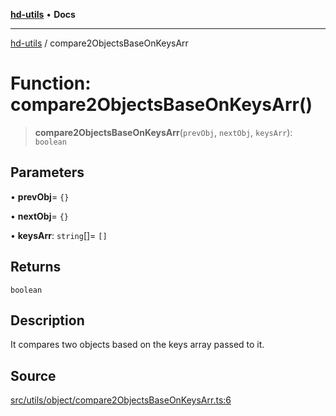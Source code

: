 [**hd-utils**](../README.md) • **Docs**

***

[hd-utils](../globals.md) / compare2ObjectsBaseOnKeysArr

# Function: compare2ObjectsBaseOnKeysArr()

> **compare2ObjectsBaseOnKeysArr**(`prevObj`, `nextObj`, `keysArr`): `boolean`

## Parameters

• **prevObj**= `{}`

• **nextObj**= `{}`

• **keysArr**: `string`[]= `[]`

## Returns

`boolean`

## Description

It compares two objects based on the keys array passed to it.

## Source

[src/utils/object/compare2ObjectsBaseOnKeysArr.ts:6](https://github.com/AhmadHddad/h-utils/blob/8e9e542f98b1a43a336ce585dc8666b21b0e894d/src/utils/object/compare2ObjectsBaseOnKeysArr.ts#L6)
